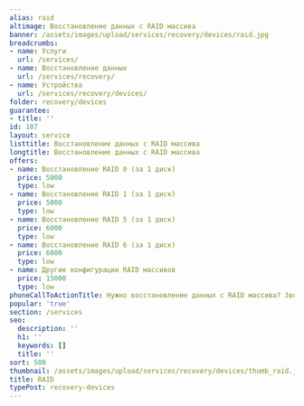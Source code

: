 ```yaml
---
alias: raid
altimage: Восстановление данных с RAID массива
banner: /assets/images/upload/services/recovery/devices/raid.jpg
breadcrumbs:
- name: Услуги
  url: /services/
- name: Восстановление данных
  url: /services/recovery/
- name: Устройства
  url: /services/recovery/devices/
folder: recovery/devices
guarantee:
- title: ''
id: 107
layout: service
listtitle: Восстановление данных с RAID массива
longtitle: Восстановление данных с RAID массива
offers:
- name: Восстановление RAID 0 (за 1 диск)
  price: 5000
  type: low
- name: Восстановление RAID 1 (за 1 диск)
  price: 5000
  type: low
- name: Восстановление RAID 5 (за 1 диск)
  price: 6000
  type: low
- name: Восстановление RAID 6 (за 1 диск)
  price: 6000
  type: low
- name: Другие конфигурации RAID массивов
  price: 15000
  type: low
phoneCallToActionTitle: Нужно восстановление данных с RAID массива? Звоните!
popular: 'true'
section: /services
seo:
  description: ''
  h1: ''
  keywords: []
  title: ''
sort: 500
thumbnail: /assets/images/upload/services/recovery/devices/thumb_raid.jpg
title: RAID
typePost: recovery-devices
---
```

